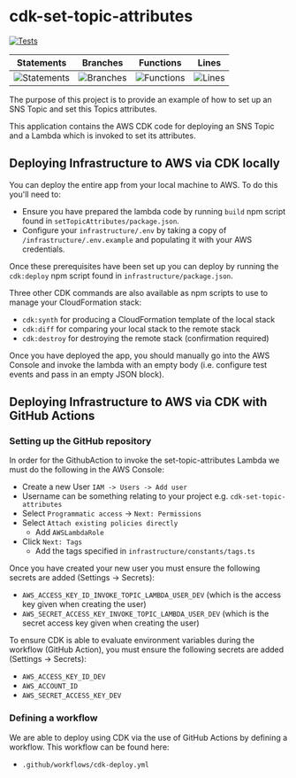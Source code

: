 # cdk-set-topic-attributes

[![Tests](https://github.com/Milan9805/cdk-set-topic-attributes/workflows/Tests/badge.svg)](https://github.com/Milan9805/cdk-set-topic-attributes/actions)

| Statements                                                                                  | Branches                                                                                  | Functions                                                                                  | Lines                                                                                  |
| ------------------------------------------------------------------------------------------- | ----------------------------------------------------------------------------------------- | ------------------------------------------------------------------------------------------ | -------------------------------------------------------------------------------------- |
| ![Statements](https://img.shields.io/badge/Coverage-100%25-brightgreen.svg 'I am perfect!') | ![Branches](https://img.shields.io/badge/Coverage-100%25-brightgreen.svg 'I am perfect!') | ![Functions](https://img.shields.io/badge/Coverage-100%25-brightgreen.svg 'I am perfect!') | ![Lines](https://img.shields.io/badge/Coverage-100%25-brightgreen.svg 'I am perfect!') |

The purpose of this project is to provide an example of how to set up an SNS Topic and set this Topics attributes.

This application contains the AWS CDK code for deploying an SNS Topic and a Lambda which is invoked to set its attributes.

## Deploying Infrastructure to AWS via CDK locally

You can deploy the entire app from your local machine to AWS. To do this you'll need to:

-   Ensure you have prepared the lambda code by running `build` npm script found in `setTopicAttributes/package.json`.
-   Configure your `infrastructure/.env` by taking a copy of `/infrastructure/.env.example` and populating it with your AWS credentials.

Once these prerequisites have been set up you can deploy by running the `cdk:deploy` npm script found in
`infrastructure/package.json`.

Three other CDK commands are also available as npm scripts to use to manage your CloudFormation stack:

-   `cdk:synth` for producing a CloudFormation template of the local stack
-   `cdk:diff` for comparing your local stack to the remote stack
-   `cdk:destroy` for destroying the remote stack (confirmation required)

Once you have deployed the app, you should manually go into the AWS Console and invoke the lambda with an empty body (i.e. configure test events and pass in an empty JSON block).

## Deploying Infrastructure to AWS via CDK with GitHub Actions

### Setting up the GitHub repository

In order for the GithubAction to invoke the set-topic-attributes Lambda we must do the following in the AWS Console:

-   Create a new User `IAM -> Users -> Add user`
-   Username can be something relating to your project e.g.
    `cdk-set-topic-attributes`
-   Select `Programmatic access` -> `Next: Permissions`
-   Select `Attach existing policies directly`
    -   Add `AWSLambdaRole`
-   Click `Next: Tags`
    -   Add the tags specified in `infrastructure/constants/tags.ts`

Once you have created your new user you must ensure the following secrets are added (Settings -> Secrets):

-   `AWS_ACCESS_KEY_ID_INVOKE_TOPIC_LAMBDA_USER_DEV` (which is the access key given when creating the user)
-   `AWS_SECRET_ACCESS_KEY_INVOKE_TOPIC_LAMBDA_USER_DEV` (which is the secret access key given when creating the user)

To ensure CDK is able to evaluate environment variables during the workflow (GitHub Action), you must ensure the following secrets are added (Settings -> Secrets):

-   `AWS_ACCESS_KEY_ID_DEV`
-   `AWS_ACCOUNT_ID`
-   `AWS_SECRET_ACCESS_KEY_DEV`

### Defining a workflow

We are able to deploy using CDK via the use of GitHub Actions by defining a workflow. This workflow can be found here:

-   `.github/workflows/cdk-deploy.yml`
